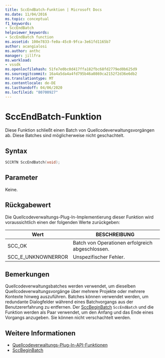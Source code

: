 ```yaml
---
title: SccEndBatch-Funktion | Microsoft Docs
ms.date: 11/04/2016
ms.topic: conceptual
f1_keywords:
- SccEndBatch
helpviewer_keywords:
- SccEndBatch function
ms.assetid: 100e7833-fe0a-45c0-9fca-3e61fd1165b7
author: acangialosi
ms.author: anthc
manager: jillfra
ms.workload:
- vssdk
ms.openlocfilehash: 51fe7e0bc0d417ffa182fbc68fd2779ed0b625d9
ms.sourcegitcommit: 16a4a5da4a4fd795b46a0869ca2152f2d36e6db2
ms.translationtype: MT
ms.contentlocale: de-DE
ms.lasthandoff: 04/06/2020
ms.locfileid: "80700927"
---
```

# <a name="sccendbatch-function"></a>SccEndBatch-Funktion
Diese Funktion schließt einen Batch von Quellcodeverwaltungsvorgängen ab. Diese Batches sind möglicherweise nicht geschachtelt.

## <a name="syntax"></a>Syntax

```cpp
SCCRTN SccEndBatch(void);
```

## <a name="parameters"></a>Parameter
 Keine.

## <a name="return-value"></a>Rückgabewert
 Die Quellcodeverwaltungs-Plug-In-Implementierung dieser Funktion wird voraussichtlich einen der folgenden Werte zurückgeben:

|Wert|BESCHREIBUNG|
|-----------|-----------------|
|SCC_OK|Batch von Operationen erfolgreich abgeschlossen.|
|SCC_E_UNKNOWNERROR|Unspezifischer Fehler.|

## <a name="remarks"></a>Bemerkungen
 Quellcodeverwaltungsbatches werden verwendet, um dieselben Quellcodeverwaltungsvorgänge über mehrere Projekte oder mehrere Kontexte hinweg auszuführen. Batches können verwendet werden, um redundante Dialogfelder während eines Batchvorgangs aus der Benutzererfahrung zu entfernen. Der [SccBeginBatch](../extensibility/sccbeginbatch-function.md) `SccEndBatch` und die Funktion werden als Paar verwendet, um den Anfang und das Ende eines Vorgangs anzugeben. Sie können nicht verschachtelt werden.

## <a name="see-also"></a>Weitere Informationen
- [Quellcodeverwaltungs-Plug-In-API-Funktionen](../extensibility/source-control-plug-in-api-functions.md)
- [SccBeginBatch](../extensibility/sccbeginbatch-function.md)
